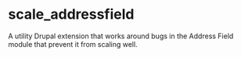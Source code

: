 scale_addressfield
==================

A utility Drupal extension that works around bugs in the Address Field module that prevent it from scaling well.
